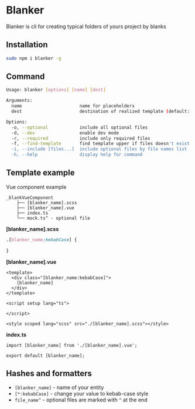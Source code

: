 # Blanker

Blanker is cli for creating typical folders of yours project by blanks

## Installation
```bash 
sudo npm i blanker -g
```

## Command
```bash
Usage: blanker [options] [name] [dest]

Arguments:
  name                      name for placeholders
  dest                      destination of realized template (default: "./")

Options:
  -o, --optional            include all optional files
  -d, --dev                 enable dev mode
  -r, --required            include only required files
  -f, --find-template       find template upper if files doesn't exist in current directory
  -i, --include [files...]  include optional files by file names list
  -h, --help                display help for command
```

## Template example
Vue component example

```angular2html
_blankVueComponent
    ├── [blanker_name].scss
    ├── [blanker_name].vue
    ├── index.ts
    └── mock.ts^ - optional file
```

**[blanker_name].scss**
```scss
.[blanker_name:kebabCase] {
  
}
```
**[blanker_name].vue**
```vue
<template>
  <div class="[blanker_name:kebabCase]">
    [blanker_name]
  </div>
</template>

<script setup lang="ts">

</script>

<style scoped lang="scss" src="./[blanker_name].scss"></style>
```

**index.ts**
```vue
import [blanker_name] from './[blanker_name].vue';

export default [blanker_name];
```

## Hashes and formatters

* `[blanker_name]` - name of your entity  
* `[*:kebabCase]` - change your value to kebab-case style
* `file_name^` - optional files are marked with `^` at the end
